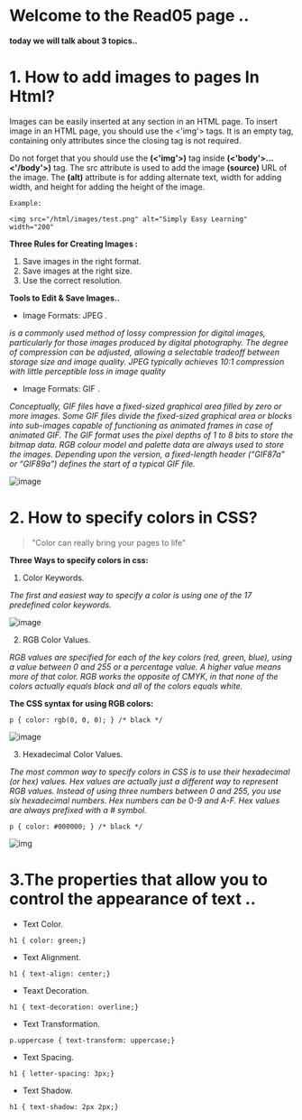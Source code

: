 
# Welcome to the Read05 page ..

**today we will talk about 3 topics..**

# 1. How to add images to pages In Html?

Images can be easily inserted at any section in an HTML page. To insert image in an HTML page, you should use the <'img'> tags. It is an empty tag, containing only attributes since the closing tag is not required.

Do not forget that you should use the  **(<'img'>)** tag inside **(<'body'>…<'/body'>)** tag. The src attribute is used to add the image **(source)**  URL of the image. The **(alt)** attribute is for adding alternate text, width for adding width, and height for adding the height of the image.

`Example:`

``<img src="/html/images/test.png" alt="Simply Easy Learning" width="200"``

**Three Rules for Creating Images :**

1. Save images in the right format.
2. Save images at the right size.
3. Use the correct resolution.

**Tools to Edit & Save Images..**

- Image Formats: JPEG .

*is a commonly used method of lossy compression for digital images, particularly for those images produced by digital photography. The degree of compression can be adjusted, allowing a selectable tradeoff between storage size and image quality. JPEG typically achieves 10:1 compression with little perceptible loss in image quality*

- Image Formats: GIF .

*Conceptually, GIF files have a fixed-sized graphical area filled by zero or more images. Some GIF files divide the fixed-sized graphical area or blocks into sub-images capable of functioning as animated frames in case of animated GIF. The GIF format uses the pixel depths of 1 to 8 bits to store the bitmap data. RGB colour model and palette data are always used to store the images. Depending upon the version, a fixed-length header (“GIF87a” or “GIF89a”) defines the start of a typical GIF file.*

![image](https://2.bp.blogspot.com/-YMnp4TGhkxI/V8V93Z76nCI/AAAAAAAAP_c/IjZDrss0xKIXFh9w6QU1QRBq8Ma9VfA8QCLcB/s640/1.gif)


# 2. How to specify colors in CSS?

> "Color can really bring your pages to life"

**Three Ways to specify colors in css:**

1. Color Keywords.

*The first and easiest way to specify a color is using one of the 17 predefined color keywords.*

![image](https://images.slideplayer.com/32/10045895/slides/slide_4.jpg)

2. RGB Color Values.

*RGB values are specified for each of the key colors (red, green, blue), using a value between 0 and 255 or a percentage value. A higher value means more of that color. RGB works the opposite of CMYK, in that none of the colors actually equals black and all of the colors equals white.*

**The CSS syntax for using RGB colors:**

``p { color: rgb(0, 0, 0); } /* black */ ``

![image](https://images-wixmp-ed30a86b8c4ca887773594c2.wixmp.com/f/766914ca-7d34-4b62-a21f-0e63a51fcdaa/d7wx5jh-52218a72-2419-4081-8eb9-f9090635c383.png?token=eyJ0eXAiOiJKV1QiLCJhbGciOiJIUzI1NiJ9.eyJzdWIiOiJ1cm46YXBwOiIsImlzcyI6InVybjphcHA6Iiwib2JqIjpbW3sicGF0aCI6IlwvZlwvNzY2OTE0Y2EtN2QzNC00YjYyLWEyMWYtMGU2M2E1MWZjZGFhXC9kN3d4NWpoLTUyMjE4YTcyLTI0MTktNDA4MS04ZWI5LWY5MDkwNjM1YzM4My5wbmcifV1dLCJhdWQiOlsidXJuOnNlcnZpY2U6ZmlsZS5kb3dubG9hZCJdfQ.W3snM2ENmd_GlxLckR5dlh7oNeyVhgMY4pW6hUcZjS8)


3. Hexadecimal Color Values.

*The most common way to specify colors in CSS is to use their hexadecimal (or hex) values. Hex values are actually just a different way to represent RGB values. Instead of using three numbers between 0 and 255, you use six hexadecimal numbers. Hex numbers can be 0-9 and A-F. Hex values are always prefixed with a # symbol.*

``p { color: #000000; }	/* black */``

![img](https://htmlcolors.com/img/hex-color.jpg)


# 3.The properties that allow you to control the appearance of text ..

- Text Color.

``h1 { color: green;}``

- Text Alignment.

``h1 { text-align: center;}``

- Teaxt Decoration.

``h1 { text-decoration: overline;}``

- Text Transformation.

``p.uppercase { text-transform: uppercase;}``

- Text Spacing.

``h1 { letter-spacing: 3px;}``

- Text Shadow.

``h1 { text-shadow: 2px 2px;}``



